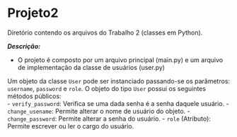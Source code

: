 # Projeto2
  Diretório contendo os arquivos do Trabalho 2 (classes em Python).

  ***Descrição:***
  - O projeto é composto por um arquivo principal (main.py) e um arquivo de implementação da classe de usuários (user.py)

  Um objeto da classe `User` pode ser instanciado passando-se os parâmetros: `username`, `password` e `role`. O objeto do tipo `User` possui os seguintes métodos públicos:  
    - ```verify_password```: Verifica se uma dada senha é a senha daquele usuário.
    - ```change_usename```: Permite alterar o nome de usuário do objeto.
    - ```change_password```: Permite alterar a senha do usuário.
    - ```role``` (Atributo): Permite escrever ou ler o cargo do usuário.
